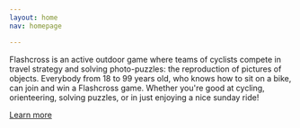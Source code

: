 ```yaml
---
layout: home
nav: homepage

---
```


<div id="banner-wrapper" class="wrapper">
    <section id="banner">
        <p>
            Flashcross is an active outdoor game where teams of cyclists compete in travel strategy and
            solving photo-puzzles: the reproduction of pictures of objects. Everybody from 18 to 99 years
            old, who knows how to sit on a bike, can join and win a Flashcross game. Whether you're good at
            cycling, orienteering, solving puzzles, or in just enjoying a nice sunday ride!
        </p>
        <footer>
            <a href="/game/" class="button">Learn more</a>
        </footer>
    </section>
</div>
